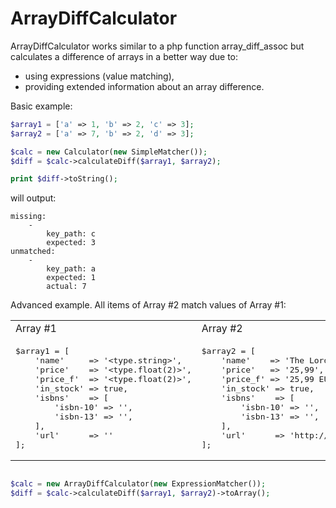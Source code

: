 # ArrayDiffCalculator

ArrayDiffCalculator works similar to a php function array_diff_assoc 
but calculates a difference of arrays in a better way due to:

* using expressions (value matching),
* providing extended information about an array difference.

Basic example:

```php
$array1 = ['a' => 1, 'b' => 2, 'c' => 3];
$array2 = ['a' => 7, 'b' => 2, 'd' => 3];

$calc = new Calculator(new SimpleMatcher());
$diff = $calc->calculateDiff($array1, $array2);

print $diff->toString();
```

will output:

```
missing:
    -
        key_path: c
        expected: 3
unmatched:
    -
        key_path: a
        expected: 1
        actual: 7
```


Advanced example. All items of Array #2 match values of Array #1:

<table>
<tr><td>Array #1</td><td>Array #2</td></tr>
<tr>
<td>
<pre lang="php">
$array1 = [
    'name'     => '&lt;type.string&gt;',
    'price'    => '&lt;type.float(2)&gt;',
    'price_f'  => '&lt;type.float(2)&gt;',
    'in_stock' => true,
    'isbns'    => [
        'isbn-10' => '',
        'isbn-13' => '',
    ],
    'url'      => '<type.link>'
];
</pre>
</td>
<td>
<pre lang="php">
$array2 = [
    'name'    => 'The Lord of the Rings',
    'price'   => '25,99',
    'price_f' => '25,99 EUR',
    'in_stock' => true,
    'isbns'    => [
        'isbn-10' => '',
        'isbn-13' => '',
    ],
    'url'      => 'http://book.book/LOTR'
];
</pre> 
</td>
</tr>
</table>

```php

$calc = new ArrayDiffCalculator(new ExpressionMatcher());
$diff = $calc->calculateDiff($array1, $array2)->toArray();
```
